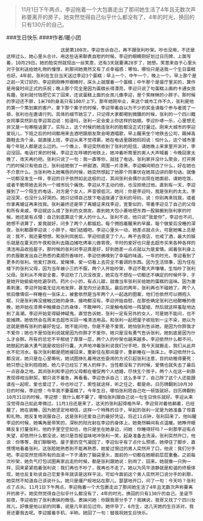 > 11月1日下午两点，李迎拖着一个大包裹走出了那间她生活了4年且无数次声称要离开的房子。她突然觉得自己似乎什么都没有了，4年的时光，换回的只有130斤的自己。

###生日快乐
####作者/暖小团

						这是第100次，李迎告诉自己，再不跟张利吵架。吵也没用，不还是这样过么，她心里头合计。用这些话来聊表自慰的时候，李迎的眼睛刚好划过日历牌，上面写着，10月29日。她的脸突然就现出一丝笑意，还有3天就要满28岁了，她想。笑意来自于心里头对于张利送给她礼物的憧憬，刹那间她竟然又有了点幸福感：哪怕，哪怕只是送我一个生日蛋糕也好。4年前，张利在生日当天送过李迎3个蛋糕：早上一个，中午一个，晚上一个。早上那个是之前一天订好的，李迎刚刚睁开眼睛时，床头上就摆着一个蛋糕；中午那个是餐厅里买的，算作是用餐时间正式的庆祝；晚上那个完全是因为蛋糕长得漂亮，李迎只说了句蛋糕上画的卡通女孩有趣，张利就付钱把它买了回来，还说蛋糕上面的女孩儿像李迎，是个笑眯眯的小胖子。那时候的李迎还不胖，1米70的身高只有100斤上下。那年她刚毕业，来这个城市工作不久，张利是他的第一个策划案的客户。拿下那个案子的时候，李迎带着自以为不少的奖金请每个参与者搓了一顿，张利也在邀请行列。具体的细节她忘了，只记得大家都喝到微醺的时候，张利的一个四川籍女同事突然趴在李迎耳边说：知道吗，张利一定会爱上你这样的姑娘。李迎扑哧一乐，心里想无非又是一句寒暄话罢了。实际上，这个时候的她连张利的脸都没正式打量过。刚来大城市的李迎爱玩儿，下班之后的时间都用来去酒吧跟朋友聚会喝酒唱歌，早上醒来坐个地铁去公司，踢掉高跟鞋去洗个澡，就直接上班，李迎从来不觉得累。她在电话里跟她妈妈说：怕什么，这个城市里每个年轻人都是这么过的。一个晚上，李迎突然收到了张利的短信，请她晚上来家里开派对，李迎没回。电话打来的时候，李迎正在呼啸的地铁上，她冲着听筒里的男人大声喊着：今晚回家太晚了，改天再约吧。张利只说了一句：我一直等你，就挂了电话。张利家并没什么聚会，打开房门的时候只有他自己，张利给她倒了一杯甜酒，周围一片漆黑，李迎瞬间明白了什么，好在她也不介意什么。当张利吻上她嘴唇的时候，她突然想起了他那个同事伏在她耳边讲的那句话。就像一切都没发生一样，李迎的日子依然如此这般的过，其间张利会偶尔出现在她面前，请她吃饭，或者干脆带她去另外一个城市玩个痛快。李迎从不主动约他，也没拒绝过他。直到有一天，李迎接到了一个陌生的电话，对方是个女人，声音很低沉，她问：你是李迎吗，我是张利的太太。李迎没哭，也没什么好哭的。她只记得自己放下电话拨通了张利的号码，说：你别再来找我，或者你拿离婚证再来找我。张利最终还是带了离婚证来找李迎，宣誓似的，带着李迎见了自己的父母和所有亲戚，李迎就这么成了张利的女朋友。直到她大包小裹地把东西一股脑搬到张利家的时候，她还是有点懵：自己到底算这个男人的什么人。张利不说，他只说“我爱你”，李迎也不问，她想不说算了，爱我就好，问多了两个人都尴尬。每个拥抱着醒来的早晨，每个做爱后没睡的深夜，张利都跟李迎说：小胖子，咱们结婚吧。李迎心里头一动，她差点就点头，可是她嘴上总是说：我不，我还要想想。和张利同居后，李迎彻底变了个人。再不去夜店，也戒了酒，最大的娱乐就是在夏天的午夜和张利去路边摊吃烤串儿做宵夜。平时的爱好也只是去超市买来各种各样的清洁用品收拾屋子。那时候的张利对李迎真是好，好到她差一点点就以为是爱情。闻着张利身上的衣服散发出自己熟悉的柔顺剂香味时，李迎仿佛嗅到了幸福的味道。一年的时光，李迎看到了更多的张利。他爱打游戏，爱赌博，爱一切看上去完全不着调的东西。因为生活琐事，因为住在楼下的张利父母，因为当年被小三的不服，两个人开始吵架，李迎不敢大声嚷嚷，生怕吵了张利父母。张利从不用安全套，李迎劝了几次没改变，她实在不想在一切都还不确定的时候怀孕，于是她开始偷偷地吃避孕药。药片小小的，有点儿甜，就像当年张利买给她的蛋糕的滋味。因为激素刺激，李迎开始毫无征兆地发胖，甚至内分泌紊乱。最后的两年，张利再也不碰她了。两个人依旧像情侣一样睡在一张床上，被套依然是当年两个人一起选的图案，他们也依然可以拥抱入眠，只是张利再没接触过她的身体，接吻都没有。李迎开始自慰，在那些确定张利已经酣睡的夜晚，她开始在漆黑中触摸自己的身体，不敢呻吟，只是触电般地一阵瑟缩，然后就这样羞耻地达到了高潮。李迎开始变得疑神疑鬼，直觉告诉她，张利一定有另外的女人，可是她不能问，也不能摊牌。她依然会在周末去超市买回一堆清洁用品，和张利一起把屋子收拾到一尘不染，她以为这就是拥有张利的最好佐证。她不能问他，你是不是不爱我，她怕张利告诉她，是因为你胖我才不爱你；她也不是怕张利说就是因为你胖才不爱你，她只是没有勇气告诉张利，她到底是因为什么才会胖。所有的忿忿不平郁结了厚厚一层，两个人的吵架也越来越多。李迎依然什么都不问，她鼓起的最大勇气就是收拾好行囊，大声地冲着张利说我们分手吧，我今天就搬走，我们从此井水不犯河水。每次张利都是把她接回来，重新住在那间屋子，重新睡在一张床上。李迎依然什么都没说，她只是在心里嘶吼，她试图挣扎着用这些耍闹的方式引起张利注意，目的幼稚得要死：她只想让张利抱抱她，她几乎已经忘了男人的样子。当性都没有了的时候，爱情也就失去了最后一点容身之地。其间张利和李迎的父母都在催促两个人结婚，尽快生个孩子。两个人在这一刹那表现得相当默契，都只说不着急，再看看。李迎告诉自己：这么多年了，自己除了这个人还能跟谁在一起呢，爱也爱过了，吵也吵过了，索性就这样，听之任之，都是命。日历牌翻到10月30日的时候，李迎想：今年我不要蛋糕了。今年生日，哪怕张利陪自己吃一顿饭就好。日历牌翻到10月31日的时候，李迎想：我什么都不要了，哪怕张利跟自己说一句生日快乐就好。李迎从来没觉得自己如此卑微过。11月1日还是来了，这天的张利起得格外早，李迎背对着他躺着，已经醒了，她在装睡，因为她坚定地相信，这样一个特殊的日子，早起的张利一定是为她准备了惊喜和礼物。她反复地说服自己，这是张利还爱自己的最好凭证。将近11点钟，张利回来了。他叫醒李迎的时候，她嘴角是带笑的，深秋的阳光射在李迎的身体上，她竟然瞬间有点温暖。她睁开眼睛反复打量张利，他的手里空空如也，他只是坐在她身边，问她：你睡得好吗？一刹那李迎有点失望，却依然什么都没说，她只是百般滋味地冲张利一笑，起身准备去洗澡。张利突然开口，他说：你等等，我们聊聊吧。屋子里的空气凝固了，李迎似乎有了点什么预感，她停住了脚步，直愣愣地看着张利，这张脸她熟悉到不能再熟悉，她爱过恨过的男人突然开了口，他说：我们分手吧。李迎突然觉得所有的血液一下子涌到了脑袋里头，面前的一切都在她眼前层层重叠。之前每次吵架，她负气打包试图离家出走的时候，都是张利跟她说：别闹了，回来。她就像一只狗一样，回来紧紧抱着张利说：我们再也不吵了，我再也不走了。她以为风平浪静就是和谐的终极体现，她也反复劝说自己恋爱多年就该是这样平淡。可如今面前这个男人突然开口说分手的刹那，她突然不知道自己该说什么。她只是僵尸般地站在那儿，瑟瑟地开口，问了一句：今天吗？张利点了点头。11月1日下午两点，李迎拖着一个大包裹走出了那间她生活了4年且无数次声称要离开的房子。她突然觉得自己似乎什么都没有了，4年的时光，换回的只有130斤的自己。圣诞节前夜，李迎收到了张利表妹的微信。表妹问她：你跟我哥分手了？我姨说，我哥又找了个四川女孩儿，好像是他以前的同事，说是几年前见过你。她怀孕了，6月生，这几天她的生日派对，我哥还要我去呢。李迎握着手机，半晌，她回了一句：替我祝她生日快乐。			  		